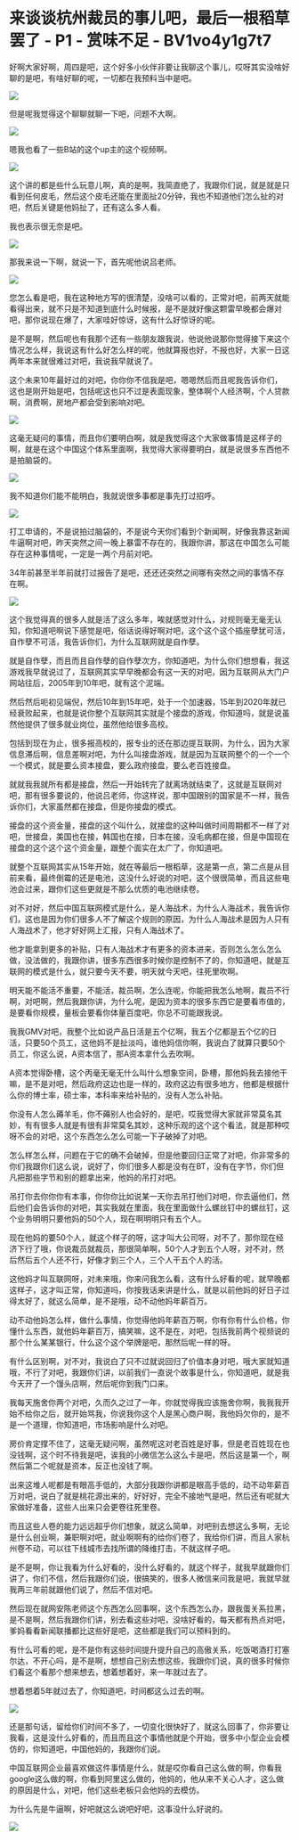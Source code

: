 # 来谈谈杭州裁员的事儿吧，最后一根稻草罢了 - P1 - 赏味不足 - BV1vo4y1g7t7

好啊大家好啊，周四是吧，这个好多小伙伴非要让我聊这个事儿，哎呀其实没啥好聊的是吧，有啥好聊的呢，一切都在我预料当中是吧。



![](img/728af848b04db3f32d02f53c78a756d6_1.png)

但是呢我觉得这个聊聊就聊一下吧，问题不大啊。

![](img/728af848b04db3f32d02f53c78a756d6_3.png)

嗯我也看了一些B站的这个up主的这个视频啊。

![](img/728af848b04db3f32d02f53c78a756d6_5.png)

这个讲的都是些什么玩意儿啊，真的是啊，我简直绝了，我跟你们说，就是就是只看到任何皮毛，然后这个皮毛还能在里面扯20分钟，我也不知道他们怎么扯的对吧，然后关键是他妈扯了，还有这么多人看。

我也表示很无奈是吧。

![](img/728af848b04db3f32d02f53c78a756d6_7.png)

那我来说一下啊，就说一下，首先呢他说吕老师。

![](img/728af848b04db3f32d02f53c78a756d6_9.png)

您怎么看是吧，我在这种地方写的很清楚，没啥可以看的，正常对吧，前两天就能看得出来，就不只是不知道到底什么时候报，是不是就好像这颗雷早晚都会爆对吧，那你说现在爆了，大家哇好惊讶，这有什么好惊讶的呢。

是不是啊，然后呢也有我那个还有一些朋友跟我说，他说他说那你觉得接下来这个情况怎么样，我说这有什么好怎么样的呢，他就算报也好，不报也好，大家一日这两年本来就很难过对吧，我说我早就说了。

这个未来10年最好过的对吧，你你你不信我是吧，嗯嗯然后而且呢我告诉你们，这也是刚开始是吧，包括呢这也只不过是表面现象，整体啊个人经济啊，个人贷款啊，消费啊，房地产都会受到影响对吧。



![](img/728af848b04db3f32d02f53c78a756d6_11.png)

这毫无疑问的事情，而且你们要明白啊，就是我觉得这个大家做事情是这样子的啊，就是在这个中国这个体系里面啊，我觉得大家得要明白，就是说很多东西他不是拍脑袋的。



![](img/728af848b04db3f32d02f53c78a756d6_13.png)

我不知道你们能不能明白，我就说很多事都是事先打过招呼。

![](img/728af848b04db3f32d02f53c78a756d6_15.png)

打工申请的，不是说拍过脑袋的，不是说今天你们看到个新闻啊，好像我靠这新闻牛逼啊对吧，昨天突然之间一晚上暴雷不存在的，我跟你讲，那这在中国怎么可能存在这种事情呢，一定是一两个月前对吧。

34年前甚至半年前就打过报告了是吧，还还还突然之间哪有突然之间的事情不存在啊。

![](img/728af848b04db3f32d02f53c78a756d6_17.png)

这个我觉得真的很多人就是活了这么多年，唉就感觉对什么，对规则毫无毫无认知，你知道吧啊说下感觉是吧，俗话说得好啊对吧，这个这个这个插座孽犹可活，自作孽不可活，我告诉你们，为什么互联网就是自作孽。

就是自作孽，而且而且自作孽的自作孽次方，你知道吧，为什么你们想想看，我这游戏我早就说过了，互联网其实早早晚都会有这一天的对吧，因为互联网从大门户网站往后，2005年到10年吧，就有这个泥端。

然后然后呃初见端倪，然后10年到15年吧，处于一个加速器，15年到2020年就已经衰败起来，也就是说你整个互联网其实就是个接盘的游戏，你知道吗，就是说虽然他提供了很多就业岗位，虽然他给很多高校。

包括到现在为止，很多报高校的，报专业的还在那边提互联网，为什么，因为大家信息滞后啊，信息差啊对吧，为什么叫接盘游戏，就是因为互联网整个的一个一个一个模式，就是要么资本接盘，要么政府接盘，要么老百姓接盘。

就就我我就所有都是接盘，然后一开始转完了就离场就结束了，这就是互联网对吧，那有很多要说的，他说吕老师，你这样说，那中国跟别的国家是不一样，我告诉你们，大家虽然都在接盘，但是你接盘的模式。

接盘的这个资金量，接盘的这个叫什么，就接盘的这种叫做时间周期都不一样了对吧，世接盘，美国也在接，韩国也在接，日本在接，没毛病都在接，但是中国现在接盘的这个这个这个资金量，跟整个面实在太广了，你知道吧。

就整个互联网其实从15年开始，就在等最后一根稻草，这是第一点，第二点是从目前来看，最终倒霉的还是电池，这没什么好说的对吧，这个很很简单，而且这些电池会过来，跟你们这些更就是不那么优质的电池继续卷。

对不对好，然后中国互联网模式是什么，是人海战术，为什么人海战术，我告诉你们，这也是因为你们很多人不了解这个规则的原因，为什么人海战术是因为人只有人海战术了，他才好好网上汇报，只有人海战术了。

他才能拿到更多的补贴，只有人海战术才有更多的资本进来，否则怎么怎么怎么做，没法做的，我跟你讲，很多东西很多时候你是控制不了的，你知道吧，就是互联网的模式是什么，就只要今天不要，明天就今天吧，往死里吹啊。

明天能不能活不重要，不能活，裁员啊，怎么连呢，你能把我怎么地啊，裁员不行啊，对吧啊，然后我跟你讲，为什么呢，是因为资本的很多东西它是要看市值的，是要看你规模，量板会要看你体量百度吧，你总不可能跟我说。

我我GMV对吧，我整个比如说产品日活是五个亿啊，我五个亿都是五个亿的日活，只要50个员工，这他妈不是扯淡吗，谁他妈信你啊，我说白了就算只要50个员工，你这么说，A资本信了，那A资本拿什么去吹啊。

A资本觉得卧槽，这个丙毫无毫无什么叫什么想象空间，卧槽，那他妈我去接他干嘛，是不是对吧，然后政府这边也是一样的，政府这边有很多地方，他都是根据什么你的博士率，硕士率，本科率来给补贴的，没有人怎么补贴。

你没有人怎么薅羊毛，你不薅别人也会好的，是吧，哎我觉得大家就非常莫名其妙，有有很多人就是有很有非常莫名其妙，这种乐观的这个这个看法，就是那种哎呀不会的对吧，这个东西怎么怎么可能一下子破掉了对吧。

怎么样怎么样，问题在于它的确不会破掉，但是他要回归正常了对吧，你非常多的你们我跟你们这么说，说好了，你们很多人都是没有在BT，没有在字节，你们但凡把那些字节和别的题拿出来，他妈的吊打对吧。

吊打你去你你你有本事，你你你比如说某一天你去吊打他们对吧，你去逼他们，然后他们会告诉你的对吧，其实我就在里面，我在里面做什么螺丝钉中的螺丝钉，这个业务明明只要他妈的50个人，现在啊明明只有五个人。

现在他妈的要50个人，就这个样子的呀，这才叫大公司呀，对不了，那你现在经济下行了哦，你说裁员就裁员，那很简单啊，50个人才到五个人呀，对不对，然后然后五个人还不行，好像才到三个人，三个人干五个人的活。

这他妈才叫互联网呀，对未来哦，你来问我怎么看，这有什么好看的呢，就早晚都这样子，这才叫正常，你知道吗，你按我话来讲是什么，就是以前他妈的好日子过得太好了，就这么简单，是不是哦，动不动他妈年薪百万。

动不动他妈怎么样，做什么事情，你觉得他妈年薪百万啊，你有你有什么价格，你懂什么东西，就他妈年薪百万，搞笑嘛，这不是在，对吧，包括我前两个视频说的那个什么某某银行，什么这个这个举牌是吧，那然后呢一样的呀。

有什么区别啊，对不对，我说白了只不过就说回归了价值本身对吧，哦大家就知道哦，不行了对吧，我跟你们讲，以前我们一直说个故事是什么，你知道吧，就是我今天开了一个馒头店啊，然后呢你到我门口来。

我每天施舍你两个对吧，久而久之过了一年，你就觉得我应该施舍你啊，我我我开始不给你之后，就开始骂我，你说我你这个人是黑心商户啊，我他妈欠你的，是不是一个道理，你知道吧，市场影响是什么对吧。

房价肯定撑不住了，这毫无疑问啊，虽然呢这对老百姓是好事，但是老百姓现在也没钱啊，这个时不待我是吧，诶我的小微信怎么这么卡是吧，然后这是第一个，啊然后第二个呢就是资本，反正也没钱了啊。

出来这堆人呢都是有眼高手低的，大部分我跟你讲都是眼高手低的，动不动年薪百万对吧，说白了就是桃花源出来的，好好好，完全不接地气是吧，然后还有呢就大家做好准备，这些人出来只会更卷往死里卷。

而且这些人卷的能力远远超乎你们想象，就这么简单，对吧别去想这么多啊，无论是什么创业啊，兼职啊对吧，就业啊啊有的给你们卷了，我给你们讲，而且人家杭州卷不动，可以往下线城市去找所谓的降维打击，不就这样子吧。

是不是啊，你让我看为什么好看的，没什么好看的，就这个样子，就我早就跟你们讲了，你们不信，然后我跟你们说，很搞笑的，很多人微信来问我是吧，我就早就我两三年前就跟他们说了，然后不信对吧。

然后现在就网安陈老师这个东西怎么回事啊，这个东西怎么办，跟我蛋关系拉黑，是不是啊，然后我跟你们讲，别去看这些对吧，没啥好看的，每天都有热点对吧，爹妈看看新闻联播都比这些好是吧，这些都是我们可以预料到的。

有什么可看的呢，是不是你有这些时间提升提升自己的高傲关系，吃饭喝酒打打塞尔达，不开心吗，是不是啊，想想自己别去想这些，我跟你们说，真的很多时候你们看这个看那个想来想去，想着想着好，来一年就过去了。

想着想着5年就过去了，你知道吧，时间都这么过去的啊。

![](img/728af848b04db3f32d02f53c78a756d6_19.png)

还是那句话，留给你们时间不多了，一切变化很快好了，就这么回事了，你非要让我看，这是没什么好看的，而且而且这个事情他就是个开始，很多中小型企业会模仿的，你知道吧，中国他妈的，我跟你们说。

中国互联网企业最喜欢做这件事情是什么，就是哎你看自己这么做的啊，你看我google这么做的啊，你看到阿里这么做的，他妈的，他从来不关心人才，这么做的原因是什么，对吧，他们这些老板只会他妈的去模仿。

为什么先是牛逼啊，好吧就这么说吧好吧，这事没什么好说的。

![](img/728af848b04db3f32d02f53c78a756d6_21.png)